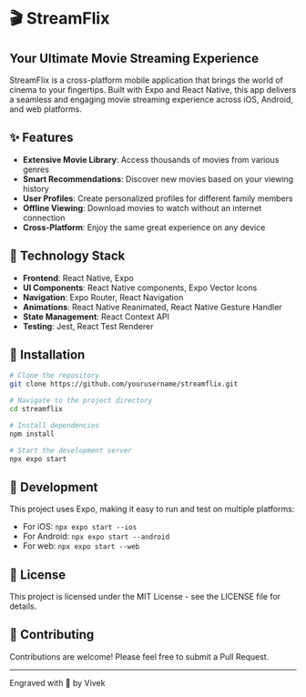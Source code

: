 # 🎬 StreamFlix

## Your Ultimate Movie Streaming Experience

StreamFlix is a cross-platform mobile application that brings the world of cinema to your fingertips. Built with Expo and React Native, this app delivers a seamless and engaging movie streaming experience across iOS, Android, and web platforms.

## ✨ Features

- **Extensive Movie Library**: Access thousands of movies from various genres
- **Smart Recommendations**: Discover new movies based on your viewing history
- **User Profiles**: Create personalized profiles for different family members
- **Offline Viewing**: Download movies to watch without an internet connection
- **Cross-Platform**: Enjoy the same great experience on any device

## 🚀 Technology Stack

- **Frontend**: React Native, Expo
- **UI Components**: React Native components, Expo Vector Icons
- **Navigation**: Expo Router, React Navigation
- **Animations**: React Native Reanimated, React Native Gesture Handler
- **State Management**: React Context API
- **Testing**: Jest, React Test Renderer

## 📱 Installation

```bash
# Clone the repository
git clone https://github.com/yourusername/streamflix.git

# Navigate to the project directory
cd streamflix

# Install dependencies
npm install

# Start the development server
npx expo start
```

## 🔧 Development

This project uses Expo, making it easy to run and test on multiple platforms:

- For iOS: `npx expo start --ios`
- For Android: `npx expo start --android`
- For web: `npx expo start --web`

## 📝 License

This project is licensed under the MIT License - see the LICENSE file for details.

## 🤝 Contributing

Contributions are welcome! Please feel free to submit a Pull Request.

---
Engraved with 💓 by Vivek
